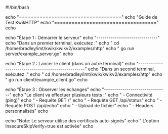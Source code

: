 #!/bin/bash

echo "==================================="
echo "Guide de Test KwikHTTP"
echo "==================================="
echo

echo "Étape 1 : Démarrer le serveur"
echo "------------------------------"
echo "Dans un premier terminal, exécutez :"
echo "  cd /home/bradley/imt/kwik/kwikv2/examples/http"
echo "  go run server/example_server.go"
echo

echo "Étape 2 : Lancer le client (dans un autre terminal)"
echo "---------------------------------------------------"
echo "Dans un second terminal, exécutez :"
echo "  cd /home/bradley/imt/kwik/kwikv2/examples/http"
echo "  go run client/example_client.go"
echo

echo "Étape 3 : Observer les échanges"
echo "-------------------------------"
echo "Le client va effectuer plusieurs tests :"
echo "  - Connectivité (ping)"
echo "  - Requête GET /"
echo "  - Requête GET /api/status"
echo "  - Requête POST /api/echo"
echo "  - Upload de fichier"
echo "  - Headers personnalisés"
echo

echo "Note: Le serveur utilise des certificats auto-signés"
echo "      L'option InsecureSkipVerify=true est activée"
echo
